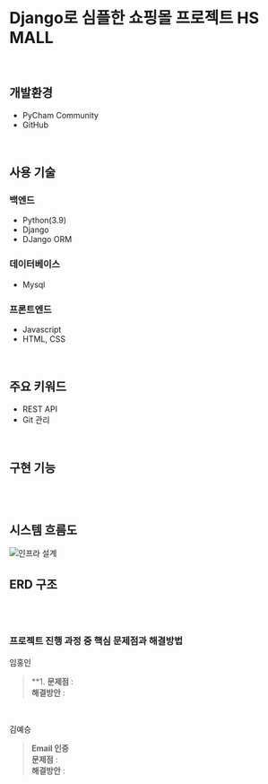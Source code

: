 <br>

# Django로 심플한 쇼핑몰 프로젝트 HS MALL

<br>

## **개발환경**
+ PyCham Community 
+ GitHub

<br>

## **사용 기술**
  ### **백엔드**   
  + Python(3.9)
  + Django
  + DJango ORM
     
 ### **데이터베이스**
  + Mysql

 ### **프론트엔드**
  + Javascript
  + HTML, CSS

<br>

  ## **주요 키워드**
  + REST API
  + Git 관리

<br>

  ## **구현 기능**
 
  
  <br><br>
  
  ## **시스템 흐름도**
 
  ![인프라 설계](https://user-images.githubusercontent.com/96184680/151701260-f0ca7e69-7cd4-4508-b7b6-c9f7d46dd21b.png)
  
  ## **ERD 구조**

  
  
  <br><br>
  
  ### **프로젝트 진행 과정 중 핵심 문제점과 해결방법**
  
   임홍인
   >**1. 
   > **문제점** : 
   ><br>
   > **해결방안** : 
   
<br>

   김예승
   >**Email 인증**<br>
   > **문제점** : 
   ><br>
   > **해결방안** : 
       
<br>
   



